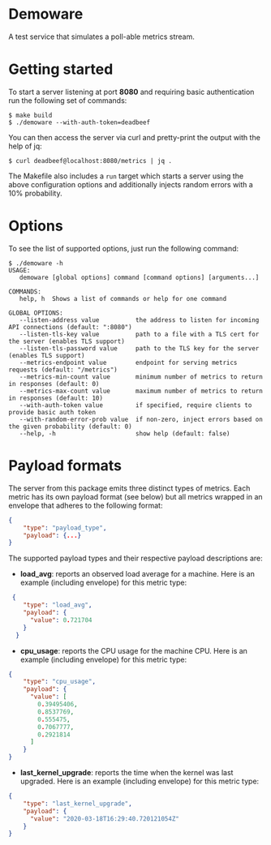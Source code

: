 # Demoware

A test service that simulates a poll-able metrics stream.

# Getting started

To start a server listening at port **8080** and requiring basic authentication 
run the following set of commands:

```console
$ make build
$ ./demoware --with-auth-token=deadbeef
```

You can then access the server via curl and pretty-print the output with the 
help of jq:

```console
$ curl deadbeef@localhost:8080/metrics | jq .
```

The Makefile also includes a `run` target which starts a server using the above
configuration options and additionally injects random errors with a 10%
probability.

# Options

To see the list of supported options, just run the following command:

```console
$ ./demoware -h
USAGE:
   demoware [global options] command [command options] [arguments...]

COMMANDS:
   help, h  Shows a list of commands or help for one command

GLOBAL OPTIONS:
   --listen-address value          the address to listen for incoming API connections (default: ":8080")
   --listen-tls-key value          path to a file with a TLS cert for the server (enables TLS support)
   --listen-tls-password value     path to the TLS key for the server (enables TLS support)
   --metrics-endpoint value        endpoint for serving metrics requests (default: "/metrics")
   --metrics-min-count value       minimum number of metrics to return in responses (default: 0)
   --metrics-max-count value       maximum number of metrics to return in responses (default: 10)
   --with-auth-token value         if specified, require clients to provide basic auth token
   --with-random-error-prob value  if non-zero, inject errors based on the given probability (default: 0)
   --help, -h                      show help (default: false)
```

# Payload formats

The server from this package emits three distinct types of metrics. Each metric
has its own payload format (see below) but all metrics wrapped in an envelope
that adheres to the following format:

```json
{
	"type": "payload_type",
	"payload": {...}
}
```

The supported payload types and their respective payload descriptions are:

- **load_avg**: reports an observed load average for a machine. Here is an
example (including envelope) for this metric type:

```json
 {
    "type": "load_avg",
    "payload": {
      "value": 0.721704
    }
  }
```

- **cpu_usage**: reports the CPU usage for the machine CPU. Here is an
example (including envelope) for this metric type:

```json
{
    "type": "cpu_usage",
    "payload": {
      "value": [
        0.39495406,
        0.8537769,
        0.555475,
        0.7067777,
        0.2921814
      ]
    }
}
```

- **last_kernel_upgrade**: reports the time when the kernel was last upgraded.
Here is an example (including envelope) for this metric type:

```json
{
    "type": "last_kernel_upgrade",
    "payload": {
      "value": "2020-03-18T16:29:40.720121054Z"
    }
}
```
